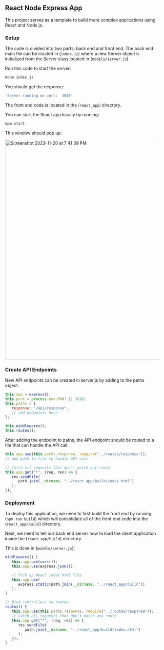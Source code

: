 ## React Node Express App
This project serves as a template to build more complex applications using React and Node js.

### Setup
The code is divided into two parts; back end and front end. The back end main file can be located in
(`index.js`)
where a new Server object is initialized from the Server class located in 
(`models/server.js`)

Run this code to start the server:
```sh
node index.js
```

You should get the response:
```sh
'Server running on port:  3010'
```

The front end code is located in the (`react_app`) directory.

You can start the React app locally by running:
```sh
npm start
```
This window should pop up:

<img width="717" alt="Screenshot 2023-11-20 at 7 41 39 PM" src="https://github.com/aparyavi/react-node-express-app/assets/62215723/30e2c183-e5f6-4176-88f5-b07c9c5121ae">


### Create API Endpoints
New API endpoints can be created in server.js by adding to the paths object:

```javascript
this.app = express();
this.port = process.env.PORT || 3010;
this.paths = {
   response: "/api/response",
   // add endpoints here
};

this.middlewares();
this.routes();
```
After adding the endpoint to paths, the API endpoint should be routed to a file that can handle the API call.
```javascript
this.app.use(this.paths.response, require("../routes/response"));
// add path to file to handle API call

// Catch all requests that don't match any route
this.app.get("*", (req, res) => {
   res.sendFile(
      path.join(__dirname, "../react_app/build/index.html")
   );
});
```

### Deployment
To deploy this application, we need to first build the front end by running (`npm run build`) which will consolidate all of the front end code into the (`react_app/build`) directory.

Next, we need to tell our back end server how to load the client application inside the (`react_app/build`) directory.

This is done in (`models/server.js`):
```javascript
middlewares() {
   this.app.use(cors());
   this.app.use(express.json());

   // Pick up React index.html file
   this.app.use(
      express.static(path.join(__dirname, "../react_app/build"))
   );
}

// Bind controllers to routes
routes() {
   this.app.use(this.paths.response, require("../routes/response"));
   // Catch all requests that don't match any route
   this.app.get("*", (req, res) => {
      res.sendFile(
         path.join(__dirname, "../react_app/build/index.html")
      );
   });
}
```
